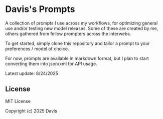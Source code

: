 # Davis's Prompts

A collection of prompts I use across my workflows, for optimizing general use and/or testing new model releases. Some of these are created by me, others gathered from fellow prompters across the interwebs.

To get started, simply clone this repository and tailor a prompt to your preferences / model of choice.

For now, prompts are available in markdown format, but I plan to start converting them into json/xml for API usage.

Latest update: 8/24/2025

## License

MIT License

Copyright (c) 2025 Davis
